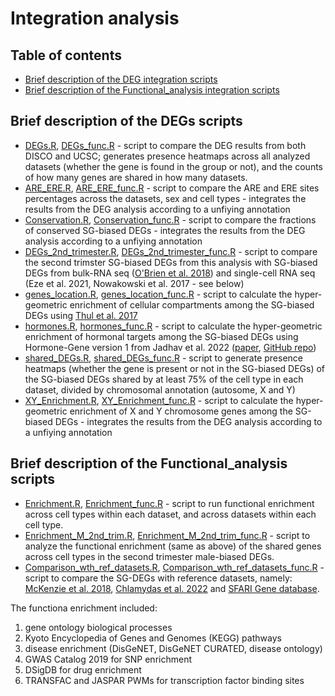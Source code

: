 # Integration analysis

## Table of contents
* [Brief description of the DEG integration scripts](#brief-description-of-the-deg-integration-scripts)
* [Brief description of the Functional_analysis integration scripts](#brief-description-of-the-functional_analysis-integration-scripts)



## Brief description of the DEGs scripts

* [DEGs.R](DEGs/DEGs.R), [DEGs_func.R](DEGs/DEGs_func.R) - script to compare the DEG results from both DISCO and UCSC; generates presence heatmaps across all analyzed datasets (whether the gene is found in the group or not), and the counts of how many genes are shared in how many datasets. 
* [ARE_ERE.R](DEGs/ARE_ERE.R), [ARE_ERE_func.R](DEGs/ARE_ERE_func.R) - script to compare the ARE  and ERE sites percentages across the datasets, sex and cell types - integrates the results from the DEG analysis according to a unfiying annotation
* [Conservation.R](DEGs/Conservation.R), [Conservation_func.R](DEGs/Conservation_func.R) - script to compare the fractions of conserved SG-biased DEGs - integrates the results from the DEG analysis according to a unfiying annotation
* [DEGs_2nd_trimester.R](DEGs/DEGs_2nd_trimester.R), [DEGs_2nd_trimester_func.R](DEGs/DEGs_2nd_trimester_func.R) - script to compare the second trimster SG-biased DEGs from this analysis with SG-biased DEGs from bulk-RNA seq ([O'Brien et al. 2018](https://genomebiology.biomedcentral.com/articles/10.1186/s13059-018-1567-1)) and single-cell RNA seq (Eze et al. 2021, Nowakowski et al. 2017 - see below)
* [genes_location.R](DEGs/genes_location.R), [genes_location_func.R](DEGs/genes_location_func.R) - script to calculate the hyper-geometric enrichment of cellular compartments among the SG-biased DEGs using [Thul et al. 2017](https://www.science.org/doi/10.1126/science.aal3321)
* [hormones.R](DEGs/hormones.R), [hormones_func.R](DEGs/hormones_func.R) - script to calculate the hyper-geometric enrichment of hormonal targets among the SG-biased DEGs using Hormone-Gene version 1 from Jadhav et al. 2022 ([paper](https://academic.oup.com/bioinformatics/article/38/20/4771/6674503), [GitHub repo](https://github.com/BIRDSgroup/BioEmbedS))
* [shared_DEGs.R](DEGs/shared_DEGs.R), [shared_DEGs_func.R](DEGs/shared_DEGs_func.R) - script to generate presence heatmaps (whether the gene is present or not in the SG-biased DEGs) of the SG-biased DEGs shared by at least 75% of the cell type in each dataset, divided by chromosomal annotation (autosome, X and Y)
* [XY_Enrichment.R](DEGs/XY_Enrichment.R), [XY_Enrichment_func.R](DEGs/XY_Enrichment_func.R) - script to calculate the hyper-geometric enrichment of X and Y chromosome genes among the SG-biased DEGs - integrates the results from the DEG analysis according to a unfiying annotation


## Brief description of the Functional_analysis scripts

* [Enrichment.R](Functional_analysis/Enrichment.R), [Enrichment_func.R](Functional_analysis/Enrichment_func.R) - script to run functional enrichment across cell types within each dataset, and across datasets within each cell type. 
* [Enrichment_M_2nd_trim.R](Functional_analysis/Enrichment_M_2nd_trim.R), [Enrichment_M_2nd_trim_func.R](Functional_analysis/Enrichment_M_2nd_trim_func.R) - script to analyze the functional enrichment (same as above) of the shared genes across cell types in the second trimester male-biased DEGs.
* [Comparison_wth_ref_datasets.R](Functional_analysis/Comparison_wth_ref_datasets.R), [Comparison_wth_ref_datasets_func.R](Functional_analysis/Comparison_wth_ref_datasets_func.R) - script to compare the SG-DEGs with reference datasets, namely: [McKenzie et al. 2018](https://www.nature.com/articles/s41598-018-27293-5), [Chlamydas et al. 2022](https://link.springer.com/article/10.1007/s00109-022-02227-x) and [SFARI Gene database](https://gene.sfari.org/database/human-gene/). 


The functiona enrichment included: 
1. gene ontology biological processes
2. Kyoto Encyclopedia of Genes and Genomes (KEGG) pathways
3. disease enrichment (DisGeNET, DisGeNET CURATED, disease ontology)
4. GWAS Catalog 2019 for SNP enrichment
5. DSigDB for drug enrichment
6. TRANSFAC and JASPAR PWMs for transcription factor binding sites

